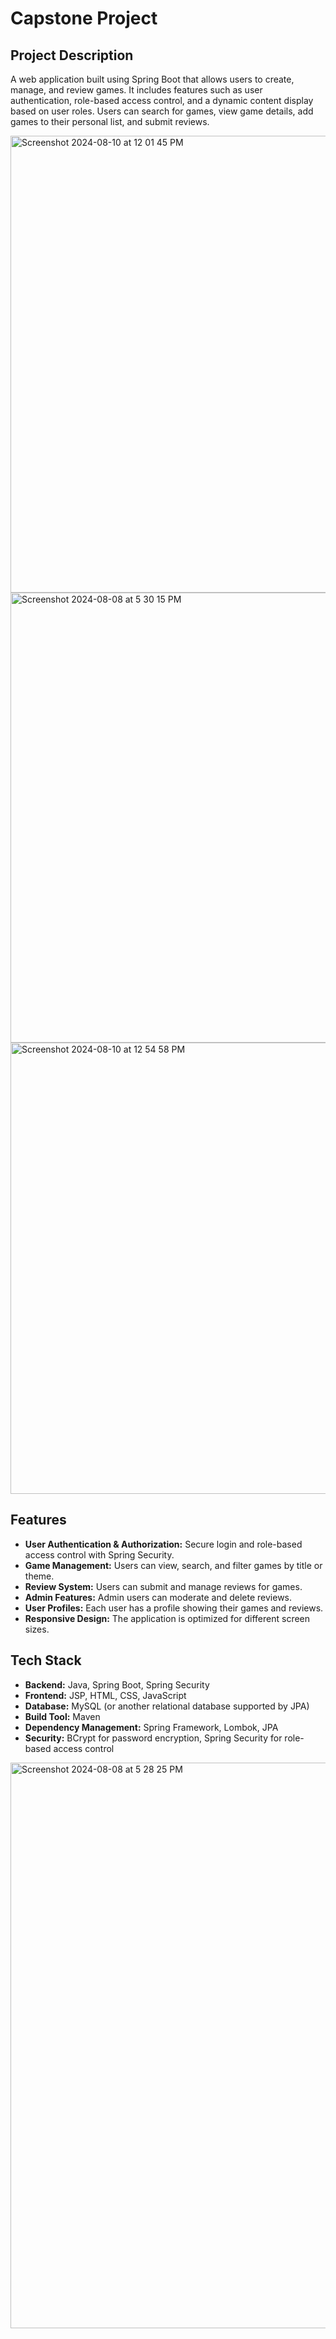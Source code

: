 # Capstone Project

## Project Description
A web application built using Spring Boot that allows users to create, manage, and review games. It includes features such as user authentication, role-based access control, and a dynamic content display based on user roles. Users can search for games, view game details, add games to their personal list, and submit reviews.

<img width="731" alt="Screenshot 2024-08-10 at 12 01 45 PM" src="https://github.com/user-attachments/assets/152677a5-52a7-4053-8dda-23bb167a06c3">


<img width="720" alt="Screenshot 2024-08-08 at 5 30 15 PM" src="https://github.com/user-attachments/assets/2959568f-d975-4977-bcfe-d891bd24c3c7">

<img width="722" alt="Screenshot 2024-08-10 at 12 54 58 PM" src="https://github.com/user-attachments/assets/f155b847-b483-4b7d-b2c1-21fcf119106e">

## Features
- **User Authentication & Authorization:** Secure login and role-based access control with Spring Security.
- **Game Management:** Users can view, search, and filter games by title or theme.
- **Review System:** Users can submit and manage reviews for games.
- **Admin Features:** Admin users can moderate and delete reviews.
- **User Profiles:** Each user has a profile showing their games and reviews.
- **Responsive Design:** The application is optimized for different screen sizes.

## Tech Stack
- **Backend:** Java, Spring Boot, Spring Security
- **Frontend:** JSP, HTML, CSS, JavaScript
- **Database:** MySQL (or another relational database supported by JPA)
- **Build Tool:** Maven
- **Dependency Management:** Spring Framework, Lombok, JPA
- **Security:** BCrypt for password encryption, Spring Security for role-based access control

<img width="905" alt="Screenshot 2024-08-08 at 5 28 25 PM" src="https://github.com/user-attachments/assets/bea0cfd4-baac-4627-810f-bb06a0339206">


